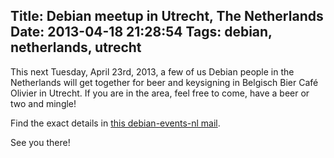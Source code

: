 Title: Debian meetup in Utrecht, The Netherlands
Date: 2013-04-18 21:28:54
Tags: debian, netherlands, utrecht
---
This next Tuesday, April 23rd, 2013, a few of us Debian people in the Netherlands will get together for beer and keysigning in Belgisch Bier Café Olivier in Utrecht. If you are in the area, feel free to come, have a beer or two and mingle!

Find the exact details in <a href="http://lists.debian.org/debian-events-nl/2013/04/msg00005.html">this debian-events-nl mail</a>.

See you there!
